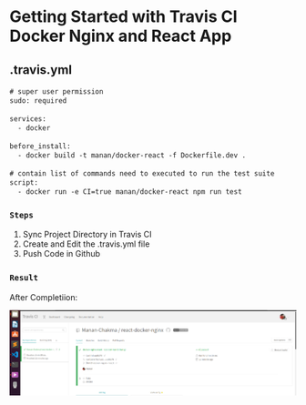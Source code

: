 # Getting Started with Travis CI Docker Nginx and React App

## .travis.yml
```
# super user permission
sudo: required

services:
  - docker

before_install:
  - docker build -t manan/docker-react -f Dockerfile.dev .

# contain list of commands need to executed to run the test suite
script:
  - docker run -e CI=true manan/docker-react npm run test
```
### `Steps`

1. Sync Project Directory in Travis CI
2. Create and Edit the .travis.yml file
3. Push Code in Github

### `Result`

After Completiion:

![Image of Travis CI Dashboard](https://github.com/Manan-Chakma/react-docker-nginx/blob/master/public/travisci.png)